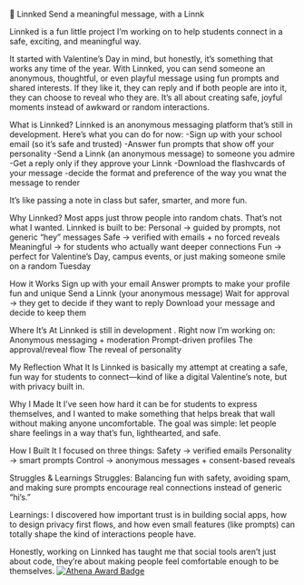 🌸 Linnked Send a meaningful message, with a Linnk

Linnked is a fun little project I’m working on to help students connect in a safe, exciting, and meaningful way.

It started with Valentine’s Day in mind, but honestly, it’s something that works any time of the year. With Linnked, you can send someone an anonymous, thoughtful, or even playful message using fun prompts and shared interests. If they like it, they can reply and if both people are into it, they can choose to reveal who they are. It’s all about creating safe, joyful moments instead of awkward or random interactions.

What is Linnked?
Linnked is an anonymous messaging platform that’s still in development. Here’s what you can do for now:
-Sign up with your school email (so it’s safe and trusted)
-Answer fun prompts that show off your personality
-Send a Linnk (an anonymous message) to someone you admire
-Get a reply only if they approve your Linnk
-Download the flashvcards of your message
-decide the format and preference of the way you wnat the message to render

It’s like passing a note in class but safer, smarter, and more fun.

Why Linnked?
Most apps just throw people into random chats. That’s not what I wanted. Linnked is built to be:
Personal → guided by prompts, not generic “hey” messages
Safe → verified with emails + no forced reveals
Meaningful → for students who actually want deeper connections
Fun → perfect for Valentine’s Day, campus events, or just making someone smile on a random Tuesday

How it Works
Sign up with your email
Answer prompts to make your profile fun and unique
Send a Linnk (your anonymous message)
Wait for approval → they get to decide if they want to reply
Download your message and decide to keep them

Where It’s At
Linnked is still in development . Right now I’m working on:
Anonymous messaging + moderation
Prompt-driven profiles
The approval/reveal flow
The reveal of personality

My Reflection
What It Is
Linnked is basically my attempt at creating a safe, fun way for students to connect—kind of like a digital Valentine’s note, but with privacy built in.

Why I Made It
I’ve seen how hard it can be for students to express themselves, and I wanted to make something that helps break that wall without making anyone uncomfortable. The goal was simple: let people share feelings in a way that’s fun, lighthearted, and safe.

How I Built It
I focused on three things:
Safety → verified emails
Personality → smart prompts
Control → anonymous messages + consent-based reveals

Struggles & Learnings
Struggles: Balancing fun with safety, avoiding spam, and making sure prompts encourage real connections instead of generic “hi’s.”

Learnings: I discovered how important trust is in building social apps, how to design privacy first flows, and how even small features (like prompts) can totally shape the kind of interactions people have.

Honestly, working on Linnked has taught me that social tools aren’t just about code, they’re about making people feel comfortable enough to be themselves.
[![Athena Award Badge](https://img.shields.io/endpoint?url=https%3A%2F%2Faward.athena.hackclub.com%2Fapi%2Fbadge)](https://award.athena.hackclub.com?utm_source=readme)
